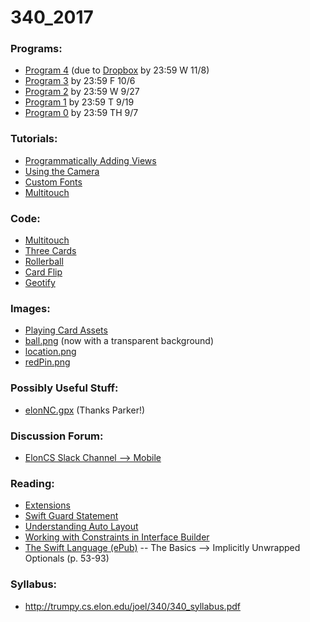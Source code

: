 # 340_2017

### Programs:
* [Program 4](http://trumpy.cs.elon.edu/joel/340/Program_4.pdf) (due to [Dropbox](https://www.dropbox.com/request/LKBsr2NFuEq94V2XouJT) by 23:59 W 11/8)
* [Program 3](http://trumpy.cs.elon.edu/joel/340/Program_3.pdf)  by 23:59 F 10/6
* [Program 2](http://trumpy.cs.elon.edu/joel/340/Program_2.pdf)  by 23:59 W 9/27
* [Program 1](http://trumpy.cs.elon.edu/joel/340/Program_1.pdf)  by 23:59 T 9/19
* [Program 0](http://trumpy.cs.elon.edu/joel/340/Program_0.pdf)  by 23:59 TH 9/7

### Tutorials:
* [Programmatically Adding Views](https://paper.dropbox.com/doc/Adding-Views-Programmatically-loVaHR6a8JBjuo4ETxG6q?_tk=share_copylink)
* [Using the Camera](https://paper.dropbox.com/doc/Adding-the-Camera-yXmYlGvRp92oWvUAYNH6i?_tk=share_copylink)
* [Custom Fonts](https://paper.dropbox.com/doc/Custom-Fonts-lMj93oFVAkoFlIPc0Isns)
* [Multitouch](https://paper.dropbox.com/doc/Multitouch-Tutorial-1rM9Hx5wCPZOUGEscPx9O?_tk=share_copylink)

### Code:
* [Multitouch](https://github.com/crowcasso/Multitouch)
* [Three Cards](https://github.com/crowcasso/ThreeCards)
* [Rollerball](https://github.com/crowcasso/Rollerball)
* [Card Flip](https://github.com/crowcasso/CardFlip)
* [Geotify](https://github.com/crowcasso/Geotify) 

### Images:
* [Playing Card Assets](https://github.com/hayeah/playing-cards-assets)
* [ball.png](http://trumpy.cs.elon.edu/joel/340/ball.png) (now with a transparent background)
* [location.png](http://trumpy.cs.elon.edu/joel/340/location.png)
* [redPin.png](http://trumpy.cs.elon.edu/joel/340/redPin.png)

### Possibly Useful Stuff:
* [elonNC.gpx](http://trumpy.cs.elon.edu/joel/340/elonNC.gpx) (Thanks Parker!)

### Discussion Forum:
* [ElonCS Slack Channel --> Mobile](https://eloncs.slack.com/messages/mobile)

### Reading:
* [Extensions](https://developer.apple.com/library/content/documentation/Swift/Conceptual/Swift_Programming_Language/Extensions.html)
* [Swift Guard Statement](https://ericcerney.com/swift-guard-statement/)
* [Understanding Auto Layout](https://developer.apple.com/library/content/documentation/UserExperience/Conceptual/AutolayoutPG/index.html#//apple_ref/doc/uid/TP40010853-CH7-SW1)
* [Working with Constraints in Interface Builder](https://developer.apple.com/library/content/documentation/UserExperience/Conceptual/AutolayoutPG/WorkingwithConstraintsinInterfaceBuidler.html#//apple_ref/doc/uid/TP40010853-CH10-SW1)
* [The Swift Language (ePub)](https://swift.org/documentation/TheSwiftProgrammingLanguage(Swift4).epub) -- The Basics --> Implicitly Unwrapped Optionals (p. 53-93)

### Syllabus:
* http://trumpy.cs.elon.edu/joel/340/340_syllabus.pdf

